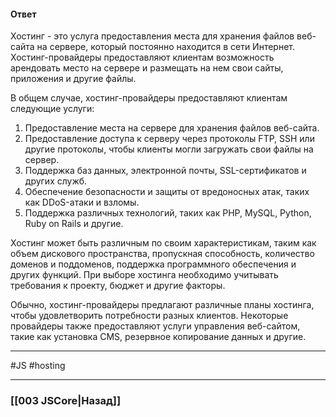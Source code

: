 #### Ответ

Хостинг - это услуга предоставления места для хранения файлов веб-сайта на сервере, который постоянно находится в сети Интернет. Хостинг-провайдеры предоставляют клиентам возможность арендовать место на сервере и размещать на нем свои сайты, приложения и другие файлы.

В общем случае, хостинг-провайдеры предоставляют клиентам следующие услуги:
1. Предоставление места на сервере для хранения файлов веб-сайта.
2. Предоставление доступа к серверу через протоколы FTP, SSH или другие протоколы, чтобы клиенты могли загружать свои файлы на сервер.
3. Поддержка баз данных, электронной почты, SSL-сертификатов и других служб.
4. Обеспечение безопасности и защиты от вредоносных атак, таких как DDoS-атаки и взломы.
5. Поддержка различных технологий, таких как PHP, MySQL, Python, Ruby on Rails и другие.

Хостинг может быть различным по своим характеристикам, таким как объем дискового пространства, пропускная способность, количество доменов и поддоменов, поддержка программного обеспечения и других функций. При выборе хостинга необходимо учитывать требования к проекту, бюджет и другие факторы.

Обычно, хостинг-провайдеры предлагают различные планы хостинга, чтобы удовлетворить потребности разных клиентов. Некоторые провайдеры также предоставляют услуги управления веб-сайтом, такие как установка CMS, резервное копирование данных и другие.

___
 #JS #hosting 

___

### [[003 JSCore|Назад]]